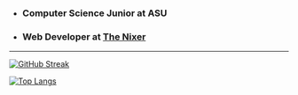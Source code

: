 - ### Computer Science Junior at ASU
- ### Web Developer at [The Nixer](https://thenixer.com)
---
[![GitHub Streak](http://github-readme-streak-stats.herokuapp.com?user=superstarjfg&hide_current_streak=true&hide_longest_streak=true&card_width=300&theme=dark)](https://git.io/streak-stats)

[![Top Langs](https://github-readme-stats.vercel.app/api/top-langs/?username=superstarjfg&include_all_commits=true&layout=compact&theme=dark&size_weight=0.25&count_weight=0.75)](https://github.com/anuraghazra/github-readme-stats)

<!--
**SuperstarJFG/SuperstarJFG** is a ✨ _special_ ✨ repository because its `README.md` (this file) appears on your GitHub profile.

Here are some ideas to get you started:

- 🔭 I’m currently working on ...
- 🌱 I’m currently learning ...
- 👯 I’m looking to collaborate on ...
- 🤔 I’m looking for help with ...
- 💬 Ask me about ...
- 📫 How to reach me: ...
- 😄 Pronouns: ...
- ⚡ Fun fact: ...
-->
